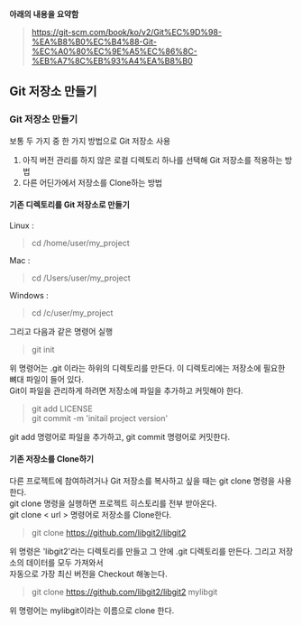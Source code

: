 **아래의 내용을 요약함**
> https://git-scm.com/book/ko/v2/Git%EC%9D%98-%EA%B8%B0%EC%B4%88-Git-%EC%A0%80%EC%9E%A5%EC%86%8C-%EB%A7%8C%EB%93%A4%EA%B8%B0

## Git 저장소 만들기
### Git 저장소 만들기
보통 두 가지 중 한 가지 방법으로 Git 저장소 사용
1. 아직 버전 관리를 하지 않은 로컬 디렉토리 하나를 선택해 Git 저장소를 적용하는 방법
2. 다른 어딘가에서 저장소를 Clone하는 방법

#### 기존 디렉토리를 Git 저장소로 만들기
Linux : <br>
> cd /home/user/my_project

Mac : <br>
> cd /Users/user/my_project

Windows : <br>
> cd /c/user/my_project

그리고 다음과 같은 명령어 실행
> git init

위 명령어는 .git 이라는 하위의 디렉토리를 만든다. 이 디렉토리에는 저장소에 필요한 뼈대 파일이 들어 있다. <br>
Git이 파일을 관리하게 하려면 저장소에 파일을 추가하고 커밋해야 한다.
> git add LICENSE<br>
git commit -m 'initail project version'

git add 명령어로 파일을 추가하고, git commit 명령어로 커밋한다.

#### 기존 저장소를 Clone하기
다른 프로젝트에 참여하려거나 Git 저장소를 복사하고 싶을 때는 git clone 명령을 사용한다.<br>
git clone 명령을 실행하면 프로젝트 히스토리를 전부 받아온다. <br>
git clone < url > 명령어로 저장소를 Clone한다. 
> git clone https://github.com/libgit2/libgit2

위 명령은 'libgit2'라는 디렉토리를 만들고 그 안에 .git 디렉토리를 만든다. 그리고 저장소의 데이터를 모두 가져와서 <br> 자동으로 가장 최신 버전을 Checkout 해놓는다. 

> git clone https://github.com/libgit2/libgit2 mylibgit

위 명령어는 mylibgit이라는 이름으로 clone 한다.